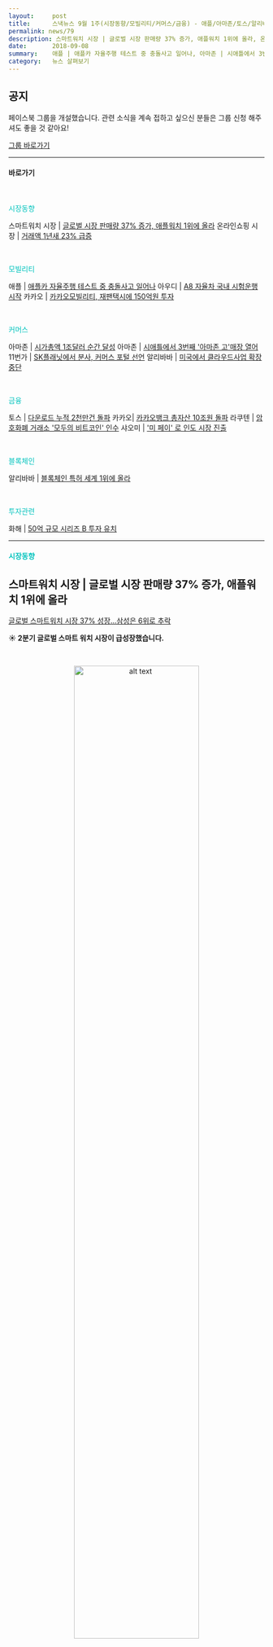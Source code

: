 ```yaml
---
layout:     post
title:      스낵뉴스 9월 1주(시장동향/모빌리티/커머스/금융) - 애플/아마존/토스/알리바바
permalink: news/79
description: 스마트워치 시장 | 글로벌 시장 판매량 37% 증가, 애플워치 1위에 올라, 온라인쇼핑 시장 | 거래액 1년새 23% 급증, 애플 | 애플카 자율주행 테스트 중 충돌사고 일어나, 아우디 | A8 자율차 국내 시험운행 시작, 카카오 | 카카오모빌리티, 재팬택시에 150억원 투자, 아마존 | 시가총액 1조달러 순간 달성, 아마존 | 시애틀에서 3번째 '아마존 고'매장 열어, 11번가 | SK플래닛에서 분사, 커머스 포털 선언, 알리바바 | 미국에서 클라우드사업 확장 중단, 토스 | 다운로드 누적 2천만건 돌파, 카카오| 카카오뱅크 총자산 10조원 돌파, 라쿠텐 | 암호화폐 거래소 '모두의 비트코인' 인수, 샤오미 | '미 페이' 로 인도 시장 진출, 알리바바 | 블록체인 특허 세계 1위에 올라, 화해 | 50억 규모 시리즈 B 투자 유치
date:       2018-09-08
summary:    애플 | 애플카 자율주행 테스트 중 충돌사고 일어나, 아마존 | 시애틀에서 3번째 '아마존 고'매장 열어, 토스 | 다운로드 누적 2천만건 돌파, 알리바바 | 블록체인 특허 세계 1위에 올라
category:   뉴스 살펴보기
---
```


## 공지

페이스북 그룹을 개설했습니다. 관련 소식을 계속 접하고 싶으신 분들은 그룹 신청 해주셔도 좋을 것 같아요!

[그룹 바로가기](https://www.facebook.com/groups/2025149054465611/?ref=group_browse_new)

- - -

#### 바로가기

<br>

<a href="#market"></a><span style = "color: #00c3bd">시장동향</span>

스마트워치 시장 | [글로벌 시장 판매량 37% 증가, 애플워치 1위에 올라](#smartwatch)
온라인쇼핑 시장 | [거래액 1년새 23% 급증](#shopping)

<br>

<a href="#mobility"></a><span style = "color: #00c3bd">모빌리티</span>

애플 | [애플카 자율주행 테스트 중 충돌사고 일어나](#apple1)
아우디 | [A8 자율차 국내 시험운행 시작](#audi)
카카오 | [카카오모빌리티, 재팬택시에 150억원 투자](#kakao1)

<br>

<a href="#commerce"></a><span style = "color: #00c3bd">커머스</span>

아마존 | [시가총액 1조달러 순간 달성](#amazon1)
아마존 | [시애틀에서 3번째 '아마존 고'매장 열어](#amazon2)
11번가 | [SK플래닛에서 분사, 커머스 포털 선언](#11st)
알리바바 | [미국에서 클라우드사업 확장 중단](#alibaba2)

<br>

<a href="#fintech"></a><span style = "color: #00c3bd">금융</span>

토스 | [다운로드 누적 2천만건 돌파](#toss)
카카오| [카카오뱅크 총자산 10조원 돌파](#kakao2)
라쿠텐 | [암호화폐 거래소 '모두의 비트코인' 인수](#rakuten)
샤오미 | ['미 페이' 로 인도 시장 진출](#xiaomi)

<br>

<a href="#blockchain"></a><span style = "color: #00c3bd">블록체인</span>

알리바바 | [블록체인 특허 세계 1위에 올라](#alibaba2)

<br>

<a href="#invest"></a><span style = "color: #00c3bd"> 투자관련</span>

화해 | [50억 규모 시리즈 B 투자 유치](#hwahae)


- - -

#### <a name="market"></a><span style = "color: #00c3bd">시장동향</span>

## <a name="smartwatch"></a>스마트워치 시장 | 글로벌 시장 판매량 37% 증가, 애플워치 1위에 올라  
[ 글로벌 스마트워치 시장 37% 성장…삼성은 6위로 추락](http://view.asiae.co.kr/news/view.htm?idxno=2018090416460044364)

<strong> &#9728; 2분기 글로벌 스마트 워치 시장이 급성장했습니다.</strong>

<br>

<p align ="middle">    
 <img src="http://cphoto.asiae.co.kr/listimglink/6/2018090416434468499_1536047024.jpg" alt="alt text" width = "70%">
</p>

<br>




- 애플워치 시리즈 1이 가장 많이 판매됐으며 애플, 핏빗, 파실, 아마즈핏(샤오미), 가민이 1~5위를 차지했습니다. 삼성전자는 6위로 밀려났네요.

- 카운터포인트리서치에 따르면 2분기 스마트워치 판매량이 지난해 같은 기간 대비 37% 증가한 것으로 나타났습니다. 
이 중 애플이 17% 성장하며 점유율 41%로 1위에 올랐는데요. 2분기 가장 많이 판매된 스마트워치는 애플워치 시리즈 1이었습니다.  

- 시장 점유율 2위를 차지한 핏빗은 지난 4월 출시된 버사의 판매량이 급증하면서 지난해 8%에 불과하던 점유율을 21%로 끌어올렸습니다.   
핏빗의 버사와 아이오닉는 각각 2분기 가장 많이 팔린 모델 2위와 4위를 기록했네요.

- 샤오미의 웨어러블 제품 제조업체인 화미의 자사 브랜드 아마즈핏은 점유율 4%를 기록하며 처음으로 글로벌 상위 5위에 이름을 올렸습니다.
- 삼성전자는 지난해 같은 기간 대비 43% 하락하며 스마트 워치 시장 6위를 기록했습니다. 

<br>



## <a name="shopping"></a>온라인쇼핑 시장 | 거래액 1년새 23% 급증  
[온라인쇼핑 거래액 1년새 23% 급증](http://www.segye.com/newsView/20180905005283)

<strong> &#9728; 상반기 신용·체크카드 결제액이 일평균 2조3000억원을 넘었습니다.</strong>

- 신용카드 사용액은 일평균 1조8270억원으로 3.7% 늘었습니다. 
특히 개인 신용카드 사용액이 8.3% 증가한 1조4100억원을 찍었고, 체크카드 이용금액은 4910억원으로 전년 동기 대비 7.1% 늘었습니다. 

- 이와 같은 현상에 한국은행은 가전제품구매와 인터넷 쇼핑 등 전자상거래 증가 등이 신용카드, 계좌이체 이용 확대요인 중 하나라고 설명했습니다.


- 이 같은 추세는 하반기에도 이어질 전망인데요.   
통계청이 이날 발표한 온라인쇼핑 동향을 보면 7월 온라인쇼핑 거래액은 9조4567억원으로, 지난해 7월보다 22.7%(1조7490억원) 급증했습니다. 
현재와 같은 방식으로 통계를 작성한 작년 1월 이후 월별 거래액 기준으로 최고치입니다.   
폭염과 열대야가 이어지면서 냉방용 가전제품 판매, 배달음식 주문, 간편 가정식 구입 등이 늘었다고 통계청은 설명했습니다.

<br>


#### <a name="mobility"></a><span style = "color: #00c3bd">모빌리티</span> 

## <a name="apple1"></a>애플 | 애플카 자율주행 테스트 중 충돌사고 일어나  
[ 애플카, 자율주행테스트중 충돌사고](http://news.inews24.com/php/news_view.php?g_serial=1122553&g_menu=020600&rrf=nv)

<strong> &#9729; 8월 24일 미국 쿠퍼티노 시 도로에서 주행테스트중이었던 렉서스 SUV 기반 애플의 자율주행차가 충돌사고룰 일으켰습니다.</strong>

- 다행스럽게 이번 사고로 인명피해는 발생하지 않았으며 차량도 큰 피해를 입지 않았다고 하네요.

- 애플은 지난해 초부터 렉서스 RX450h SUV 기반 자율주행차를 캘리포니아주 쿠퍼티노시와 그 주변지역에서 시험주행을 하고 있었습니다.   
차량안에 운전자를 탑승한채 자율주행 기능을 시험하고 있으며 현재 60대 이상 차량이 테스트를 진행하고 있다고 하네요.  
이번 충돌사고는 최초라고 합니다.
 
- 현재 애플의 자율주행차는 오는 2023년과 2025년 사이에 완성차인 애플카를 출시할 것이라는 루머만 무성한 상태입니다. 

<br>

## <a name="audi"></a>아우디 | A8 자율차 국내 시험운행 시작  
[아우디 A8 자율차, 국내 도로 시험운행 시작](http://www.zdnet.co.kr/news/news_view.asp?artice_id=20180905112111)

<strong> &#9728; 아우디 코리아가 A8 자율주행차 시험운행을 5일 시작했습니다.</strong>

- 이는 지난 3월 수입차 업계 최초로 국토교통부로부터 자율주행차 임시운행허가를 취득한지 약 6개월만인데요.

- A8 자율주행차는 화성 케이시티 (K-City)와 국내 실도로에서 시험운행에 나서게 됩니다.   
자율주행 중 운전자 개입이 필요한 도로와 한국 특유의 도로 및 교통 환경에 대한 정보를 수집 및 연구하는 것이 주목적이라고 하네요.

​- 현재 아우디는 국내 A8 자율주행차 시험운행으로 ‘AI 트래픽 잼 파일럿’보다 높은 반자율주행 기술을 내놓을 것으로 전망되는데요.  
AI 트래픽 잼 파일럿은 3단계 수준의 반자율주행을 구현해내며, 일반 도로 및 고속도로 정체 구간에서 최대 속도 60 km/h까지 시동, 가속, 조향, 제동을 관리할 수 있다고 합니다.

<br>

<p align ="middle">    
 <img src="http://image.zdnet.co.kr/2018/03/08/hohocho_ynxLudEOvAXO.jpg" alt="alt text" width = "70%">
</p>

{: refdef: style="text-align: center;"}
###### _출처 : 아우디코리아_
{: refdef}


<br>



## <a name="kakao1"></a>카카오 | 카카오모빌리티, 재팬택시에 150억원 투자  
[ 카카오모빌리티, 재팬택시에 150억원 투자](http://www.zdnet.co.kr/ArticleView.asp?artice_id=20180906085341)

<strong> &#9728; 카카오모빌리티가 일본 최대 모바일 택시 호출 서비스를 운영하는 재팬택시에 15억엔(약 150억원)을 투자했습니다.</strong>

- 재팬택시는 일본 1위 택시 사업자인 '일본 교통'의 그룹사로 앱 다운로드 수 550만을 기록한 일본 최대 택시 호출 앱 ‘전국 택시’를 운영중인 회사입니다.  
현재까지 도요타, NTT도코모 등으로부터 1천억원 이상의 투자를 유치했으며, 일본 기업 외 자본 제휴를 체결한 해외 기업은 카카오모빌리티가 최초라고 하네요.

- 이번 제휴를 계기로 카카오모빌리티와 재팬택시는 올 4분기를 목표로 '카카오 T'와 '재팬택시' 앱을 연동한 '택시 로밍 서비스'를 출시한다는 계획을 밝혔습니다.

- ‘택시 로밍’은 스마트폰 로밍과 같은 개념으로 양국 방문객들이 기존에 이용하던 택시 호출 앱으로 간편하게 현지 택시를 호출할 수 있는 서비스입니다.   
일본에 방문한 한국인은 '카카오 T' 앱으로 ‘전국 택시’를 호출하고, 일본인은 한국에서 ‘전국 택시’로 ‘카카오T택시’를 호출하면 된다고 하네요.

- 정주환 카카오모빌리티 대표는 “일본의 택시 시장은 연간 16조원대 규모로 세계에서 가장 큰 시장으로 꼽힌다”며 “카카오모빌리티의 기술력과 노하우를 최대한 접목해 일본에서도 택시 호출 문화를 바꾸는 혁신을 일으킬 수 있도록 재팬택시와 적극 협력해 나갈 것이다” 고 말했습니다.


<br>

#### <a name="commerce"></a><span style = "color: #00c3bd">커머스</span> 

## <a name="amazon1"></a>아마존 | 시가총액 1조달러 순간 달성  
[아마존, 시총 1조달러 장중 돌파…애플 이어 두번째](http://news.mt.co.kr/mtview.php?no=2018090507162631179)

<strong> &#9728; 전자상거래업체 아마존이 9월 4일 장중 한때 시가총액 1조달러(약 1117조 5000억원)를 돌파했습니다. 애플에 이어 두 번째네요. </strong>

- 다만 마감 가격 기준 시총은 9950억달러로 1조달러에 미치지 못했는데요.  

- 그래도 시총 1조달러를 순간적으로 돌파하면서 아마존 지분 약 16%를 보유한 베조스 자산은 180조원을 훌쩍 넘기게 됐습니다.   
빌 게이츠 마이크로소프트(MS) 창업자를 제치고 '세계 1위 부자' 타이틀을 더욱 굳건히 할 전망입니다. 

- 다만 최근 유통시장을 장악한 아마존에 대한 비판과 견제 여론도 커지고 있는 상황이라 마냥 좋게만 볼 수는 없습니다.   
2016년 대선 미국 민주당 경선 후보에 출마했던 버니 샌더스 상원의원은 지난달 29일 "아마존 물류창고 직원들이 저임금 임시직으로 일하고 있다", 
"이들이 저소득층 지원제도로 몰리면서 국민 혈세가 희생되고 있다"고 주장한 바 있습니다. 

<br>

## <a name="amazon2"></a>아마존 | 시애틀에서 3번째 '아마존 고'매장 열어  
[ 아마존, 시에틀서 세 번째 '아마존 고' 매장 열어](http://www.zdnet.co.kr/news/news_view.asp?artice_id=20180906073004&type=det&re=zdk)

<strong> &#9728; 아마존이 시에틀에서 계산원 없는 상점인 아마존 고 세 번째 매장을 오픈했습니다.</strong>

- 시애틀타임즈 등 외신은 아마존이 미국 시애틀 사우스 레이크 유니온 지역에 세 번째 아마존고 매장을 열었다고 보도했습니다.   
이 매장은 2천100평방 피트(약 59평)규모이며, 아마존 고 매장 중 가장 크다고 하네요.

- 아마존 고 매장은 입장 시 앱을 실행시키고 문을 통과할 때 QR코드를 찍고 들어가야 합니다.   
쇼핑하는 동안에는 원하는 제품을 담으면 카레라와 센서를 통해 자동으로 결제가 이뤄집니다.

<br>

<p align ="middle">    
 <img src="http://image.zdnet.co.kr/2018/02/23/jungvinh_ZnV8saxcP2z.jpg" alt="alt text" width = "70%">
</p>

<br>



- 아마존은 시애틀 직원을 대상으로 약 14개월간 아마존고 시범 운영을 마친 후 올 초 정식으로 대중들에게 첫 번째 아마존고 매장을 공개한 바 있습니다.
다만 시애틀타임즈는 아마존이 시카고와 샌프란시스코에서만 향후 매장 오픈 계획이 있다고만 밝혔다고 하네요. 



<br>

## <a name="11st"></a>11번가 | SK플래닛에서 분사, 커머스 포털 선언  
[11번가의 커머스 ‘포털’ 선언… 脫네이버 가속화?](http://www.ddaily.co.kr/news/article.html?no=172382)

<strong> &#9728; SK플래닛에서 독립한 11번가가 새 출발을 알렸습니다.</strong>

- 새 CEO 이상호 대표는 9월 3일 오전 서울스퀘어 사옥에서 열린 출범식에서 “11번가는 쇼핑정보 취득, 상품 검색, 구매 등 쇼핑과 관련한 모든 것을 제공하는 쇼핑의 관문인 ‘커머스 포털’로 진화해 나갈 것”이라고 밝혔습니다. 

- 사실 ‘커머스’에 굳이 ‘포털’을 붙인 것은 탈 네이버 전략의 하나로도 풀이되는데요.   
그동안 11번가를 비롯한 오픈마켓은 네이버와 불편한 협력관계를 유지해 왔습니다.  
 네이버 검색을 통한 이용자 유입의 비중이 상당하지만, 네이버가 직접 이커머스에 손을 대기 시작하면서 유저 파워가 센 네이버가 유리해지는 상황이었습니다. 

- 그렇지만 '11번가'가 PC와 모바일 플랫폼에서 네이버의 그림자를 벗어나긴 어렵습니다.   
따라서 모회사인 SK텔레콤의 인공지능(AI) ‘누구’와 연계성을 강화해 Voice Commerce 플랫폼을 선점하는 방안을 생각하고 있다고 하네요. 

- 11번가 관계자는 ‘커머스 포털’이 특정 업체를 의식한 표현은 아니지만, 쇼핑 정보, 상품 검색 등 서비스 등 네이버쇼핑이 갖고 있는 강점은 상대적으로 11번가가 부족하다, 이 부분 경쟁력을 강화하는 것이 새로운 11번가의 목표라고 말했습니다. 

<br>


## <a name="alibaba1"></a>알리바바 | 미국에서 클라우드사업 확장 중단  
[ 알리바바, 美 클라우드 사업 확장 중단](http://www.zdnet.co.kr/news/news_view.asp?artice_id=20180903075849&type=det&re=zdk)

<strong> &#9729; 중국 알리바바의 클라우드 사업 계열사 알리바바클라우드가 미국에서 클라우드 사업 확장에 브레이크를 걸었습니다.</strong>

- 알리바바클라우드는 3년전 미국 시장에 진출했는데요. 
문제는 아마존의 아마존웹서비스(AWS)와 마이크로소프트 애저(Azure), 구글 클라우드 등의 시장 점유율이 크다 보니 경쟁이 쉽지 않았습니다.

- 최근에는 이에 맞서 30% 수준의 가격 할인 등을 통해 서비스 확장을 시도했지만 녹록지 않자 미국 사업에 메스를 댈 것으로 알려졌습니다.

- 그렇지만 가장 큰 걸림돌은 중국 기업에 '데이터 저장'을 맡긴다는 사실에 대한 미국 기업의 반감입니다.   
중국 언론 공상시보는 "미국 기업들이 데이터를 중국 기업의 클라우드에 저장하고 싶지 않아했으며 알리바바는 이 때문에 미국 사업 수정을 결정했다"고 전했습니다.

- 또한 알리바바의 실리콘밸리 인재 채용에도 다소 어려움이 있다고 중국 언론은 지적했는데요.  
신즈위안은 "실리콘밸리의 고급 인재를 채용하려고 했지만 성과가 미비했다"며 미국에서 브랜딩이 이뤄지지 않은 점 등도 한계로 거론됐습니다.

- 미국 더인포메이션에 따르면 알리바바클라우드의 미국 지사는 새로운 시장 진출을 우선적으로 고려하고 있다고 하네요. 


<br>


#### <a name="fintech"></a><span style = "color: #00c3bd">금융</span>

## <a name="toss"></a>토스 | 다운로드 누적 2천만건 돌파  
[ 금융서비스앱 '토스' 다운로드 2천만건 돌파](http://www.yonhapnews.co.kr/bulletin/2018/09/05/0200000000AKR20180905038400017.HTML?input=1195m)

<strong> &#9728; 금융서비스앱 '토스'의 누적 다운로드 수가 2천만 건을 넘었다고 밝혔습니다. 1년만에 다운로드 수가 2배로 뛰었네요.</strong>

- 토스는 지난 2015년 2월부터 공인인증서 없이 30초 안에 송금할 수 있는 서비스를 제공하고 있습니다. 
현재 누적 송금액은 23조원에 달합니다.

- 현재는 송금 서비스 외에 계좌·카드 조회, 신용등급 조회·관리, 해외주식투자, 카드 및 보험 조회 등도 서비스하고 있습니다.

<br>

<p align ="middle">    
 <img src="http://img.yonhapnews.co.kr/etc/inner/KR/2018/09/05/AKR20180905038400017_01_i.jpg" alt="alt text" width = "70%">
</p>

<br>




- 토스는 하반기 중 금융기관과 연계해 적금, 마이너스 통장, 체크카드 등 금융상품도 출시할 계획을 밝혔습니다.

<br>

## <a name="kakao2"></a>카카오| 카카오뱅크 총자산 10조원 돌파  
[[단독]카카오뱅크의 힘…총자산 10조원 돌파](http://www.zdnet.co.kr/news/news_view.asp?artice_id=20180905103254&type=det&re=zdk)

<strong> &#9728; 인터넷전문은행인 카카오뱅크가 총 자산 10조원을 돌파했습니다. ​</strong>

- 8월말에 예금 규모는 9조64억원이고 자본 규모는 1조1천494억원을 기록했는데요.
사실 카카오뱅크는 이미 지난 6월말에 총 자산이 9조 6천597억원이라 10조원을 목전에 두고 있었는데요.

- 그 때 이후 2개월만에 카카오뱅크는 예금 규모를 6천419억원(7.1%) 늘렸다고 하네요.

- 또한 서류 제출이나 방문없이 원스톱으로 진행되는 대출 서비스도 인기를 끌면서 여신 규모도 늘어났습니다.   
지난 6월말 카카오뱅크의 여신 규모는 6조 9천 60억원이었으나 8월말 7조 4천 780억원으로 두 달 만에 5천720억원(7.6%) 증가한 바 있습니다.

- 현재 카카오뱅크의 총 자산은 국내 대형은행에 비해서는 적은 규모지만, 지방은행이나 저축은행과 비교했을 때 나쁘지 않은 성적표입니다.  
참고로 신한금융지주의 자회사인 제주은행의 올해 상반기 총자산은 5조 8천 700억원이며, SBI저축은행의 총자산은 6조 1천 9억원입니다.

​또한 카카오뱅크의 총 자산은 세 달 앞서 개설된 국내 인터넷전문은행 1호 케이뱅크보다 무려 10배가 큽니다.   
케이뱅크 총자산은 1조8천억원이라고 하네요.

​
-

<br>

## <a name="rakuten"></a>라쿠텐 | 암호화폐 거래소 '모두의 비트코인' 인수  
[ 日라쿠텐, 암호화폐 거래소 인수](http://it.chosun.com/site/data/html_dir/2018/09/03/2018090301570.html)

<strong> &#9728; 일본 전자상거래업체 라쿠텐의 자회사 라쿠텐카드가 일본 암호화폐 거래소 '모두의 비트코인(Everybody’s Bitcoin)'을 인수했습니다.</strong>

- 인수 금액은 2억 6500만엔(26억 6277만 3000원)으로 알려졌습니다.

- 라쿠텐은 2016년 영국에 블록체인 연구소를 세운 바 있습니다. 
지난 2월에는 세계 최대 모바일 전시회 '모바일 월드콩그레스 2018(MWC 2018)'에서 자체 암호화폐인 '라쿠텐 코인' 발행 계획을 발표하는 등 현재 블록체인과 암호화폐 관련 사업을 준비 중에 있는데요. 이번 거래소 인수도 그 작업의 일환으로 보이네요.  

<br>

## <a name="xiaomi"></a>샤오미 | '미 페이' 로 인도 시장 진출  
[ 샤오미, '미 페이'로 인도 결제 시장 진출…'삼성페이'에 도전장](http://it.chosun.com/site/data/html_dir/2018/09/02/2018090201269.html)

<strong> &#9728; 중국 샤오미가 인도 결제 시장에 진출합니다.</strong>

- 더 힌두 비즈니스 라인에 따르면, 샤오미는 인도에 자사 결제 서비스 ‘미 페이'를 공급하기 위해 현지 주요 은행과 파트너십을 체결하고, 당국 승인을 기다리고 있다고 합니다.   
샤오미는 가성비를 앞세워 현재 인도 스마트폰 시장에서 1위 삼성전자를 바짝 추격 중인데요. 

- 샤오미가 미 페이를 어떤 스마트폰 기종에 탑재해 선보일지는 아직 구체적으로 알려지지 않았습니다.   
삼성전자는 갤럭시S, 갤럭시노트 시리즈 외에 중보급 라인업인 갤럭시J 시리즈 일부 모델에 삼성페이를 적용해 선보였으나, 인도에서는 아직 초저가 스마트폰 비중이 높아 삼성페이 탑재율은 높지 않은 상황인데요. 

- 샤오미가 삼성전자보다 상대적으로 저렴한 가격을 앞세워 점유율을 빠르게 늘려온 만큼 미 페이가 삼성페이를 위협할 수 있다는 관측도 나오고 있는 가운데, 샤오미의 행보가 궁금해집니다.

<br>

#### <a name="blockchain"></a><span style = "color: #00c3bd">블록체인</span>

## <a name="alibaba2"></a>알리바바 | 블록체인 특허 세계 1위에 올라  
[ 알리바바, 올해 블록체인 특허 세계 1위](http://www.zdnet.co.kr/news/news_view.asp?artice_id=20180904074426&type=det&re=zdk)

<strong> &#9728;중국 시장조사 업체 아이피알데일리(IPRdaily)가 발표한 '2018 글로벌 블록체인 특허 기업 순위 톱100'에 따르면 알리바바가 90개의 특허로 1위에 올랐습니다.
</strong>

- 이 통계는 중국 특허데이터연구센터(Incopat)와 특허 리서치 업체 페이터닉스(Patentics)가 8월 10일 기준 중국·미국·유럽·일본·한국 등 5개 국가의 특허 기관과 PCT 특허 신청 공개 데이터를 집계한 것인데요.

<br>

<p align ="middle">    
 <img src="http://image.zdnet.co.kr/2018/09/04/hjyoo_AdQdddZGT19AJa.jpg" alt="alt text" width = "70%">
</p>

<br>




- 중국 인터넷 기업 텐센트는 40개의 특허로 8위에 올랐으며 중국은행이 31위(22개), 중국 결제 서비스 기업인 차이나유니온페이가 39위, 중국 검색포털 기업 바이두는 40위를 기록했습니다.

- 한국 코인플러그가 41개로 7위를 차지했으며 중국 이외 기업 중에서는 IBM과 마스터카드가 각각 89개와 80개의 특허로 2위와 3위에 올랐습니다.   
뱅크오브아메리카도 53개로 4위에 이름을 올렸는데요. 이는 중국과 미국 금융 및 인터넷 기업의 블록체인 특허 확보 경쟁이 치열함을 여실히 보여주는 것입니다.
이외에도 후지츠가 46위, 페이팔이 58위, 페이스북이 92위를 기록했네요.

- 3월 말까지 중국에서 블록체인 사업을 주사업으로 영위하는 기업 숫자는 456개 정도인데요.
최근 베이징, 상하이, 선전, 항저우가 중국 블록체인 창업이 가장 활성화된 도시로 꼽혔으며 이들 4개 도시 기업의 점유율이 전체의 78%를 차지했다고 하네요.

<br>

#### <a name="invest"></a><span style = "color: #00c3bd">투자관련</span>

## <a name="hwahae"></a>화해 | 50억 규모 시리즈 B 투자 유치  
[ 화장품 정보 알려주는 '화해', 50억 규모 시리즈B 투자 유치](http://www.bloter.net/archives/318713)

<strong> &#9728; 국내 최대 화장품 정보플랫폼 앱 ‘화해’를 서비스하는 버드뷰가 시리즈B 투자를 유치했습니다.</strong>

<br>

<p align ="middle">    
 <img src="http://www.bloter.net/wp-content/uploads/2018/09/web_title_phone.png" alt="alt text" width = "70%">
</p>

<br>




- 버드뷰는 최근 50억 규모의 시리즈B 투자를 유치했다고 밝혔습니다.   
이번 투자에는 HB인베스트먼트, 대신증권, KB증권, 나이스F&I가 참여했다고 하네요.

- ‘화장품을 해석하다’라는 의미를 담고 있는 화해는 국내외 화장품 10만여 건에 관한 데이터를 바탕으로 성분 정보와 리뷰, 테마별 랭킹, 쇼핑 서비스 등을 제공하고 있는 서비스입니다. 2013년 출시 이후 5년 연속 국내 뷰티 카테고리 1위를 차지하고 있으며, 누적 다운로드 630만, 월간 활성사용자 수(MAU) 120만을 기록하고 있네요 :)

- 버드뷰는 이번 투자유치를 통해 서비스 알고리즘 고도화와 맞춤형 정보 제공을 위한 인재를 영입하는 한편 브랜드 마케팅을 통해 사용자 기반을 확대할 계획을 밝혔습니다.

<br>

- - -

#### 더 좋은 뉴스 읽기 경험을 선사해 드리고자 간단 설문을 진행하고 있습니다. 
6가지의 짧은 질문으로 구성되어 있으니 짧게라도 참여해주시면 감사하겠습니다!

<a href="http://bit.ly/2KJo4HB" onclick="ga(send, event, 기사, 설문조사, 서베이);"><span>설문하러 가기</span></a>

